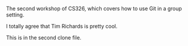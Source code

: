 
The second workshop of CS326, which covers how to use Git in a group setting.

I totally agree that Tim Richards is pretty cool.

This is in the second clone file.
